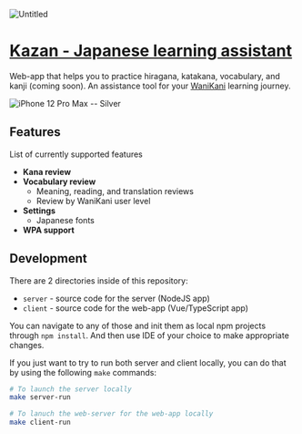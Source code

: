 ![Untitled](https://user-images.githubusercontent.com/6123702/194173134-23fec594-76ed-44a9-88b5-26c33e396a28.png)
# [Kazan - Japanese learning assistant](https://kazan.vadimgush.com)

Web-app that helps you to practice hiragana, katakana, vocabulary, and kanji (coming soon). An assistance tool for your [WaniKani](https://wanikani.com) learning journey.

![iPhone 12 Pro Max -- Silver](https://user-images.githubusercontent.com/6123702/194172375-9a630f5a-805b-4235-ba23-3a2bc7369d36.png)

## Features

List of currently supported features
 * **Kana review**
 * **Vocabulary review**
   * Meaning, reading, and translation reviews
   * Review by WaniKani user level
 * **Settings**
   * Japanese fonts
 * **WPA support**

## Development

There are 2 directories inside of this repository:
 * `server` - source code for the server (NodeJS app)
 * `client` - source code for the web-app (Vue/TypeScript app)

You can navigate to any of those and init them as local npm projects through
`npm install`. And then use IDE of your choice to make appropriate changes.

If you just want to try to run both server and client locally, you can do that
by using the following `make` commands:

```sh
# To launch the server locally
make server-run

# To lanuch the web-server for the web-app locally
make client-run
```

